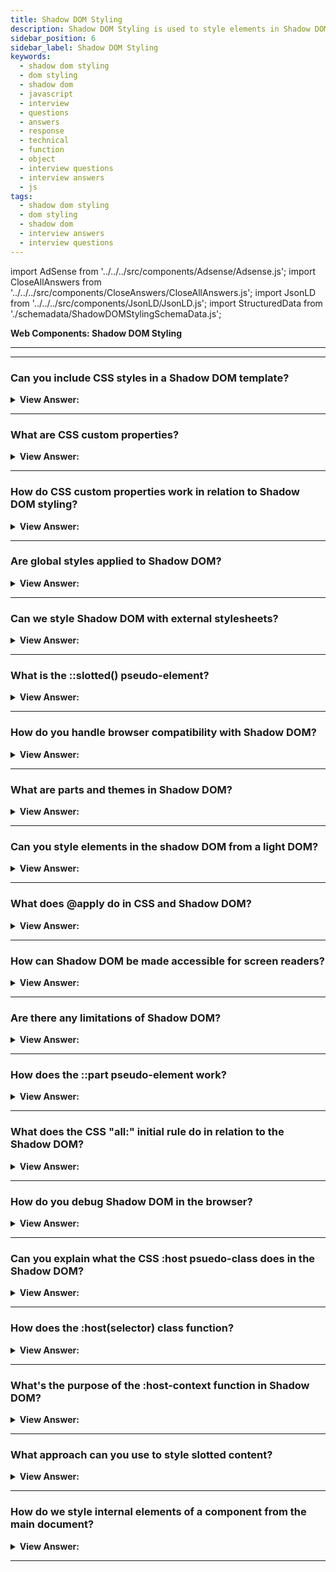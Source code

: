 ```yaml
---
title: Shadow DOM Styling
description: Shadow DOM Styling is used to style elements in Shadow DOM. It is used to style elements in Shadow DOM. It is used to style elements in Shadow DOM.
sidebar_position: 6
sidebar_label: Shadow DOM Styling
keywords:
  - shadow dom styling
  - dom styling
  - shadow dom
  - javascript
  - interview
  - questions
  - answers
  - response
  - technical
  - function
  - object
  - interview questions
  - interview answers
  - js
tags:
  - shadow dom styling
  - dom styling
  - shadow dom
  - interview answers
  - interview questions
---
```


import AdSense from '../../../src/components/Adsense/Adsense.js';
import CloseAllAnswers from '../../../src/components/CloseAnswers/CloseAllAnswers.js';
import JsonLD from '../../../src/components/JsonLD/JsonLD.js';
import StructuredData from './schemadata/ShadowDOMStylingSchemaData.js';

<JsonLD data={StructuredData} />

<head>
  <title>Shadow DOM Styling | JavaScript Interview Questions</title>
</head>

**Web Components: Shadow DOM Styling**

---

<AdSense />

---

<CloseAllAnswers />

### Can you include CSS styles in a Shadow DOM template?

<details>
  <summary><strong>View Answer:</strong></summary>
  <div>
  <div><strong>Interview Response:</strong> You can include CSS styles directly inside a Shadow DOM template using a &#60;style&#62; tag. These styles are scoped to the shadow tree and don't leak outside, providing style encapsulation.
    </div><br/>
  <div><strong>Interview Response:</strong> The Shadow DOM may include both &#60;style&#62; and &#60;link rel="stylesheet" href="…"&#62; tags. In the latter case, stylesheets are HTTP-cached, so they are not redownloaded for multiple components that use the same template. As a rule, local styles work only inside the shadow tree, and document styles work outside the shadow tree. But there are few exceptions.
    </div><br />
  <div><strong className="codeExample">Code Example:</strong><br /><br />

  <div></div>

```html
<!DOCTYPE html>
<html>
<head>
    <title>Shadow DOM CSS Example</title>
</head>
<body>
    <my-component></my-component>

    <script>
        class MyComponent extends HTMLElement {
            constructor() {
                super();
                this.attachShadow({ mode: 'open' });
            }

            connectedCallback() {
                this.render();
            }

            render() {
                // setting our styles
                this.shadowRoot.innerHTML = `
                    <style>
                        p {
                            color: blue;
                            font-size: 24px;
                        }
                    </style>
                    <template id="my-component-template">
                        <p>This is a Shadow DOM component.</p>
                    </template>
                `;

                const template = this.shadowRoot.querySelector("#my-component-template");
                const node = document.importNode(template.content, true);
                this.shadowRoot.appendChild(node);
            }
        }

        customElements.define('my-component', MyComponent);
    </script>
</body>
</html>
```

  </div>
  </div>
</details>

---

### What are CSS custom properties?

<details>
  <summary><strong>View Answer:</strong></summary>
  <div>
  <div><strong>Interview Response:</strong> CSS custom properties, also known as CSS variables, are entities defined by CSS authors that contain specific values to be reused throughout a document. They follow the syntax `--name: value`.
  </div><br />
  <div><strong className="codeExample">Code Example:</strong><br /><br />

  <div></div>

```js
<!DOCTYPE html>
<html>
<head>
    <title>CSS Custom Properties Example</title>
    <style>
        :root {
            --main-color: #4CAF50;
            --text-light: #FFFFFF;
        }

        body {
            background-color: var(--main-color);
            color: var(--text-light);
            font-family: Arial, sans-serif;
        }

        h1 {
            text-align: center;
        }
    </style>
</head>
<body>
    <h1>Welcome to My Website</h1>
    <p>This is some text.</p>
</body>
</html>
```

  </div>
  </div>
</details>

---

### How do CSS custom properties work in relation to Shadow DOM styling?

<details>
  <summary><strong>View Answer:</strong></summary>
  <div>
  <div><strong>Interview Response:</strong> CSS custom properties can penetrate Shadow DOM boundaries, enabling style theming. Variables defined outside can be used inside a Shadow DOM and vice versa, allowing effective communication of styles.
  </div><br />
  <div><strong className="codeExample">Here's a brief code example showcasing how CSS custom properties can be used with Shadow DOM:</strong><br /><br />

  <div></div>

```html
<!DOCTYPE html>
<html>
<head>
    <title>Shadow DOM and CSS Variables</title>
    <style>
        :root {
            --main-color: #4CAF50;
        }
    </style>
</head>
<body>
    <my-component></my-component>

    <script>
        class MyComponent extends HTMLElement {
            constructor() {
                super();
                this.attachShadow({ mode: 'open' });
            }

            connectedCallback() {
                this.render();
            }

            render() {
                this.shadowRoot.innerHTML = `
                    <style>
                        p {
                            color: var(--main-color);
                        }
                    </style>
                    <p>Hello, world!</p>
                `;
            }
        }

        customElements.define('my-component', MyComponent);
    </script>
</body>
</html>
```

In this example, a CSS custom property `--main-color` is defined in the main document. The shadow DOM in `my-component` uses this custom property to color the paragraph text.

  </div>
  </div>
</details>

---

### Are global styles applied to Shadow DOM?

<details>
  <summary><strong>View Answer:</strong></summary>
  <div>
  <div><strong>Interview Response:</strong> No, global styles from the main document do not penetrate the Shadow DOM due to its style encapsulation feature. This ensures component styles are isolated, avoiding conflicts with external styles.
  </div>
  </div>
</details>

---

### Can we style Shadow DOM with external stylesheets?

<details>
  <summary><strong>View Answer:</strong></summary>
  <div>
  <div><strong>Interview Response:</strong> Yes, external stylesheets can be applied to Shadow DOM by including a &#60;link rel="stylesheet"&#62; element inside the Shadow Root. However, global styles from the main document still won't penetrate the Shadow DOM.
  </div>
  </div>
</details>

---

### What is the ::slotted() pseudo-element?

<details>
  <summary><strong>View Answer:</strong></summary>
  <div>
  <div><strong>Interview Response:</strong> The `::slotted()` pseudo-element in CSS targets light DOM children that have been placed into slots in a Shadow DOM. It allows you to style slotted content from within the Shadow DOM.
  </div>
  </div>
</details>

---

### How do you handle browser compatibility with Shadow DOM?

<details>
  <summary><strong>View Answer:</strong></summary>
  <div>
  <div><strong>Interview Response:</strong> To handle browser compatibility with Shadow DOM, you can use polyfills like ShadyDOM and ShadyCSS for non-supporting browsers. Checking compatibility tables and progressively enhancing your features is also a good practice.
  </div>
  </div>
</details>

---

### What are parts and themes in Shadow DOM?

<details>
  <summary><strong>View Answer:</strong></summary>
  <div>
  <div><strong>Interview Response:</strong> Parts and themes in Shadow DOM refer to the `part` and `::part` CSS features. They allow developers to style certain elements in a Shadow DOM from the main document, increasing the flexibility of web components.
  </div>
  </div>
</details>

---

### Can you style elements in the  shadow DOM from a light DOM?

<details>
  <summary><strong>View Answer:</strong></summary>
  <div>
  <div><strong>Interview Response:</strong> No, You can't directly style elements in the Shadow DOM from the Light DOM due to the encapsulation provided by the Shadow DOM. CSS styles from the Light DOM won't bleed into the Shadow DOM. However, you can use CSS custom properties or CSS <strong>::part</strong> pseudo-element to style certain properties.
  </div><br />
  <div><strong className="codeExample">Code Example:</strong><br /><br />

  <div></div>

```html
<!DOCTYPE html>
<html>
<head>
    <title>Styling Shadow DOM Elements from Light DOM</title>
    <style>
        my-component::part(paragraph) {
            color: #4CAF50;
            font-size: 20px;
        }
    </style>
</head>
<body>
    <my-component></my-component>

    <script>
        class MyComponent extends HTMLElement {
            constructor() {
                super();
                this.attachShadow({ mode: 'open' });
            }

            connectedCallback() {
                this.render();
            }

            render() {
                this.shadowRoot.innerHTML = `
                    <style>
                        p {
                            font-family: Arial, sans-serif;
                        }
                    </style>
                    <p part="paragraph">Hello, world!</p>
                `;
            }
        }

        customElements.define('my-component', MyComponent);
    </script>
</body>
</html>
```

In this example, the paragraph in the Shadow DOM is given a part name of "paragraph". The Light DOM CSS then targets `my-component::part(paragraph)` to apply color and font-size properties.

  </div>
  </div>
</details>

---

### What does @apply do in CSS and Shadow DOM?

<details>
  <summary><strong>View Answer:</strong></summary>
  <div>
  <div><strong>Interview Response:</strong> The @apply rule in CSS was a proposed method for using and reusing blocks of declarations, intended for Shadow DOM styling. However, as of 2021, it's <strong>deprecated</strong> and not recommended for use.
  </div>
  </div>
</details>

---

### How can Shadow DOM be made accessible for screen readers?

<details>
  <summary><strong>View Answer:</strong></summary>
  <div>
  <div><strong>Interview Response:</strong> Shadow DOM content is naturally accessible to screen readers. To enhance accessibility, use semantic HTML, ARIA roles, labels where appropriate, and ensure keyboard navigability within your custom elements.
  </div><br />
  <div><strong className="codeExample">Code Example:</strong><br /><br />

  <div></div>

```html
<!DOCTYPE html>
<html>
<head>
    <title>Accessible Shadow DOM Example</title>
</head>
<body>
    <my-component></my-component>

    <script>
        class MyComponent extends HTMLElement {
            constructor() {
                super();
                this.attachShadow({ mode: 'open' });
            }

            connectedCallback() {
                this.render();
            }

            render() {
                // Using Aria Label Here...
                this.shadowRoot.innerHTML = `
                    <style>
                        h1 {
                            color: #4CAF50;
                        }
                    </style>
                    <h1 tabindex="0" aria-label="Greeting">Hello, world!</h1>
                `;
            }
        }

        customElements.define('my-component', MyComponent);
    </script>
</body>
</html>
```

These techniques can improve the accessibility of custom elements that use Shadow DOM. It's essential to always consider accessibility when creating web components.

  </div>
  </div>
</details>

---

### Are there any limitations of Shadow DOM?

<details>
  <summary><strong>View Answer:</strong></summary>
  <div>
  <div><strong>Interview Response:</strong> Yes, Shadow DOM has limitations: it can complicate event handling, lacks full browser support, can make debugging tricky, and may involve performance cost for creating many shadow roots. Also, its encapsulation can limit styling flexibility.
  </div>
  </div>
</details>

---

### How does the ::part pseudo-element work?

<details>
  <summary><strong>View Answer:</strong></summary>
  <div>
  <div><strong>Interview Response:</strong> The `::part` pseudo-element in CSS allows you to style elements in the Shadow DOM from the main document. This is achieved by exposing parts of the Shadow DOM via the `part` attribute, providing selective styling control.
  </div><br />
  <div><strong className="codeExample">Code Example:</strong><br /><br />

  <div></div>

```html
<!DOCTYPE html>
<html>
<head>
    <title>Styling Shadow DOM Elements from Light DOM</title>
    <style>
        my-component::part(paragraph) {
            color: #4CAF50;
            font-size: 20px;
        }
    </style>
</head>
<body>
    <my-component></my-component>

    <script>
        class MyComponent extends HTMLElement {
            constructor() {
                super();
                this.attachShadow({ mode: 'open' });
            }

            connectedCallback() {
                this.render();
            }

            render() {
                this.shadowRoot.innerHTML = `
                    <style>
                        p {
                            font-family: Arial, sans-serif;
                        }
                    </style>
                    <p part="paragraph">Hello, world!</p>
                `;
            }
        }

        customElements.define('my-component', MyComponent);
    </script>
</body>
</html>
```

In this example, the paragraph in the Shadow DOM is given a part name of "paragraph". The Light DOM CSS then targets `my-component::part(paragraph)` to apply color and font-size properties.

  </div>
  </div>
</details>

---

### What does the CSS "all:" initial rule do in relation to the Shadow DOM?

<details>
  <summary><strong>View Answer:</strong></summary>
  <div>
  <div><strong>Interview Response:</strong> The all: initial CSS rule resets all inheritable and non-inheritable properties to their initial values, providing a clean slate for styling inside a Shadow DOM, preventing style leakage.
  </div><br />
  <div><strong className="codeExample">Code Example:</strong><br /><br />

  <div></div>

```html
<!DOCTYPE html>
<html>
<head>
    <title>Shadow DOM and 'all: initial'</title>
    <style>
        body {
            font-size: 20px;
            color: #4CAF50;
        }
    </style>
</head>
<body>
    <my-component></my-component>

    <script>
        class MyComponent extends HTMLElement {
            constructor() {
                super();
                this.attachShadow({ mode: 'open' });
            }

            connectedCallback() {
                this.render();
            }

            render() {
                this.shadowRoot.innerHTML = `
                    <style>
                        :host {
                            all: initial;
                            font-size: 16px;
                            color: #000000;
                        }
                    </style>
                    <p>Hello, world!</p>
                `;
            }
        }

        customElements.define('my-component', MyComponent);
    </script>
</body>
</html>
```

In this example, the `all: initial` rule in the `:host` pseudo-class selector resets all styles for the Shadow DOM root, effectively isolating it from the external styles. The paragraph text inside `my-component` will be displayed with a font-size of 16px and color of black (#000000), regardless of the styles defined outside the Shadow DOM.

  </div>
  </div>
</details>

---

### How do you debug Shadow DOM in the browser?

<details>
  <summary><strong>View Answer:</strong></summary>
  <div>
  <div><strong>Interview Response:</strong> To debug Shadow DOM in the browser, use browser developer tools like Chrome DevTools. You can inspect, modify Shadow DOM elements, and view encapsulated styles and events directly within these tools.
  </div>
  </div>
</details>

---

### Can you explain what the CSS :host psuedo-class does in the Shadow DOM?

<details>
  <summary><strong>View Answer:</strong></summary>
  <div>
  <div><strong>Interview Response:</strong> The CSS `:host` pseudo-class targets the shadow host, allowing you to style the component from within the Shadow DOM. It offers style encapsulation and customizability for custom web components.
    </div><br />
  <div><strong className="codeExample">Code Example:</strong><br /><br />

  <div></div>

```html
<template id="tmpl">
  <style>
    /* the style will be applied from inside to the custom-dialog element */
    :host  {
      position: fixed;
      left: 50%;
      top: 50%;
      transform: translate(-50%,  -50%);
      display: inline-block;
      border: 1px solid red;
      padding: 10px;
    }
  </style>

  <slot></slot>
</template>

<script>
  customElements.define(
    'custom-dialog',
    class extends HTMLElement {
      connectedCallback() {
        this.attachShadow({ mode: 'open' }).append(
          tmpl.content.cloneNode(true)
        );
      }
    }
  );
</script>

<custom-dialog> Hello! </custom-dialog>
```

  </div>
  </div>
</details>

---

### How does the :host(selector) class function?

<details>
  <summary><strong>View Answer:</strong></summary>
  <div>
  <div><strong>Interview Response:</strong> The `:host(selector)` pseudo-class allows you to style the shadow host, but only when it matches the provided selector. It provides conditional styling based on the host's context in the main document, enhancing style encapsulation and customizability.
    </div><br />
  <div><strong className="codeExample">Code Example:</strong><br /><br />

<strong>Syntax: </strong> :host([centered]);<br /><br />

  <div></div>

```html
<template id="tmpl">
  <style>
    :host([centered]) {
      position: fixed;
      left: 50%;
      top: 50%;
      transform: translate(-50%, -50%);
      border-color: blue;
    }

    :host {
      display: inline-block;
      border: 1px solid red;
      padding: 10px;
    }
  </style>
  <slot></slot>
</template>

<script>
  customElements.define(
    'custom-dialog',
    class extends HTMLElement {
      connectedCallback() {
        this.attachShadow({ mode: 'open' }).append(
          tmpl.content.cloneNode(true)
        );
      }
    }
  );
</script>
```

  </div>
  </div>
</details>

---

### What's the purpose of the :host-context function in Shadow DOM?

<details>
  <summary><strong>View Answer:</strong></summary>
  <div>
  <div><strong>Interview Response:</strong> The `:host-context(selector)` pseudo-class applies styles to the shadow host when it or any of its ancestors in the document tree matches the provided selector, allowing context-dependent styling.
    </div><br />
  <div><strong className="codeExample">Code Example:</strong><br /><br />

<strong>Syntax: </strong> :host-context([selector])<br /><br />

  <div></div>

```html
<body class="dark-theme">
  <!--
    :host-context(.dark-theme) applies to custom-dialogs inside .dark-theme
  -->
  <custom-dialog>...</custom-dialog>
</body>
```

  </div>
  </div>
</details>

---

### What approach can you use to style slotted content?

<details>
  <summary><strong>View Answer:</strong></summary>
  <div>
  <div><strong>Interview Response:</strong> You can style slotted content using the `::slotted()` CSS pseudo-element. It selects elements placed into slots within the Shadow DOM from the light DOM, allowing targeted styling.
    </div><br />
  <div><strong>Technical Response:</strong> There are two choices if we would like to style slotted elements in our component. First, we can style the &#8249;slot&#8250; itself and rely on CSS inheritance. Another option is to use:: slotted(selector) pseudo-class. It matches elements based on two conditions. First, it is a slotted element from the light DOM. Slot name does not matter. Any slotted element suffices, not its offspring, but just the element itself. Second, the element corresponds to the selection. We should notice that the "::slotted" selection cannot go farther inside the slot.
    </div><br />
  <div><strong className="codeExample">Code Example #1:</strong><br /><br />

  <div></div>

```html
<user-card>
  <div slot="username"><span>John Smith</span></div>
</user-card>

<script>
  customElements.define(
    'user-card',
    class extends HTMLElement {
      connectedCallback() {
        this.attachShadow({ mode: 'open' });
        this.shadowRoot.innerHTML = `
      <style>
      slot[name="username"] { font-weight: bold; }
      </style>
      Name: <slot name="username"></slot>
    `;
      }
    }
  );
</script>
```

  </div><br />
  <div><strong className="codeExample">Code Example #2:</strong><br /><br />

  <div></div>

```html
<user-card>
  <div slot="username">
    <div>John Smith</div>
  </div>
</user-card>

<script>
  customElements.define(
    'user-card',
    class extends HTMLElement {
      connectedCallback() {
        this.attachShadow({ mode: 'open' });
        this.shadowRoot.innerHTML = `
      <style>
      ::slotted(div) { border: 1px solid red; }
      </style>
      Name: <slot name="username"></slot>
    `;
      }
    }
  );
</script>
```

  </div>
  </div>
</details>

---

### How do we style internal elements of a component from the main document?

<details>
  <summary><strong>View Answer:</strong></summary>
  <div>
  <div><strong>Interview Response:</strong> No selector can directly affect shadow DOM styles from the document. But just as we expose methods to interact with our component, we can expose CSS variables (custom CSS properties) to style it. Custom CSS properties exist on all levels, both in light and shadow.
    </div><br />
  <div><strong className="codeExample">Code Example:</strong><br /><br />

  <div></div>

```html
<style>
  user-card {
    --user-card-field-color: green;
  }
</style>

<template id="tmpl">
  <style>
    .field {
      color: var(--user-card-field-color, black);
    }
  </style>
  <div class="field">Name: <slot name="username"></slot></div>
  <div class="field">Birthday: <slot name="birthday"></slot></div>
</template>

<script>
  customElements.define(
    'user-card',
    class extends HTMLElement {
      connectedCallback() {
        this.attachShadow({ mode: 'open' });
        this.shadowRoot.append(
          document.getElementById('tmpl').content.cloneNode(true)
        );
      }
    }
  );
</script>

<user-card>
  <span slot="username">John Smith</span>
  <span slot="birthday">01.01.2001</span>
</user-card>
```

  </div>
  </div>
</details>

---
